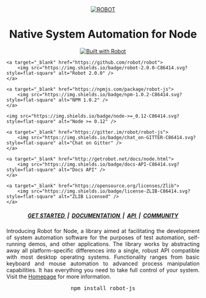 <p align="center">
	<a target="_blank" href="http://getrobot.net">
		<img src="http://getrobot.net/common/gh-header.png" alt="ROBOT" />
	</a>
</p>

<h1 align="center">
	Native System Automation for Node
</h1>

<p align="center">
	<a target="_blank" href="http://getrobot.net">
		<img src="https://img.shields.io/badge/built_with-ROBOT-C86414.svg?style=flat-square" alt="Built with Robot" />
	</a>

	<a target="_blank" href="https://github.com/robot/robot">
		<img src="https://img.shields.io/badge/robot-2.0.0-C86414.svg?style=flat-square" alt="Robot 2.0.0" />
	</a>

	<a target="_blank" href="https://npmjs.com/package/robot-js">
		<img src="https://img.shields.io/badge/npm-1.0.2-C86414.svg?style=flat-square" alt="NPM 1.0.2" />
	</a>

	<img src="https://img.shields.io/badge/node->=_0.12-C86414.svg?style=flat-square" alt="Node >= 0.12" />

	<a target="_blank" href="https://gitter.im/robot/robot-js">
		<img src="https://img.shields.io/badge/chat_on-GITTER-C86414.svg?style=flat-square" alt="Chat on Gitter" />
	</a>

	<a target="_blank" href="http://getrobot.net/docs/node.html">
		<img src="https://img.shields.io/badge/docs-API-C86414.svg?style=flat-square" alt="Docs API" />
	</a>

	<a target="_blank" href="https://opensource.org/licenses/Zlib">
		<img src="https://img.shields.io/badge/license-ZLIB-C86414.svg?style=flat-square" alt="ZLIB Licensed" />
	</a>
</p>

<h5 align="center">
	<a target="_blank" href="http://getrobot.net/docs/node.html">
		GET STARTED
	</a>
	&nbsp;|&nbsp;
	<a target="_blank" href="http://getrobot.net/docs/about.html">
		DOCUMENTATION
	</a>
	&nbsp;|&nbsp;
	<a target="_blank" href="http://getrobot.net/api/global.html">
		API
	</a>
	&nbsp;|&nbsp;
	<a target="_blank" href="http://getrobot.net/docs/philosophy.html">
		COMMUNITY
	</a>
</h5>

<p align="justify">
	Introducing Robot for Node, a library aimed at facilitating the development of system automation software for the purposes of test automation, self-running demos, and other applications. The library works by abstracting away all platform-specific differences into a single, robust API compatible with most desktop operating systems. Functionality ranges from basic keyboard and mouse automation to advanced process manipulation capabilities. It has everything you need to take full control of your system. Visit the <a target="_blank" href="http://getrobot.net">Homepage</a> for more information.
</p>

<pre align="center">npm install robot-js</pre>
